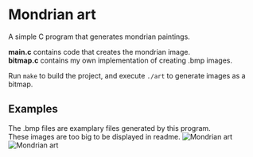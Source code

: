 # Mondrian art
A simple C program that generates mondrian paintings.

**main.c** contains code that creates the mondrian image.  
**bitmap.c** contains my own implementation of creating .bmp images.  

Run `make` to build the project, and execute `./art` to generate images as a bitmap.

## Examples
The .bmp files are examplary files generated by this program.  
These images are too big to be displayed in readme.
![Mondrian art](mondrian_art.bmp)
![Mondrian art](mondrian_art2.bmp)
